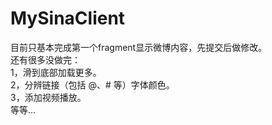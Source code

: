 # MySinaClient
目前只基本完成第一个fragment显示微博内容，先提交后做修改。<br>
还有很多没做完：<br>
1，滑到底部加载更多。<br>
2，分辨链接（包括 @、# 等）字体颜色。<br>
3，添加视频播放。<br>
等等...
